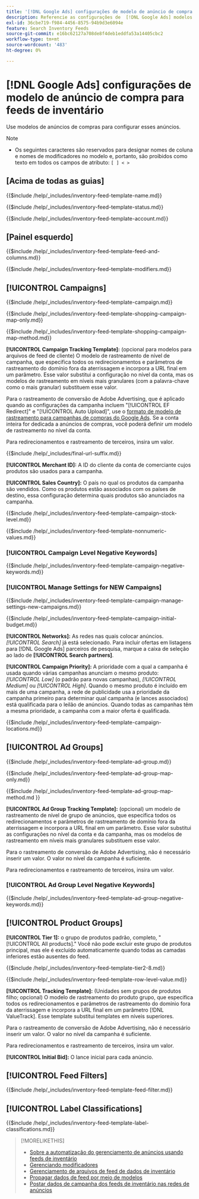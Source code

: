 ```yaml
---
title: '[!DNL Google Ads] configurações de modelo de anúncio de compra para feeds de inventário'
description: Referencie as configurações de  [!DNL Google Ads] modelos de anúncios de compras para feeds de inventário.
exl-id: 36cbe719-f984-4456-8575-94b9d3e6094e
feature: Search Inventory Feeds
source-git-commit: e16bc62127a708de8f4deb1eddfa53a14405cbc2
workflow-type: tm+mt
source-wordcount: '483'
ht-degree: 0%

---
```


# [!DNL Google Ads] configurações de modelo de anúncio de compra para feeds de inventário

Use modelos de anúncios de compras para configurar esses anúncios.

>[!NOTE]
>
>* Os seguintes caracteres são reservados para designar nomes de coluna e nomes de modificadores no modelo e, portanto, são proibidos como texto em todos os campos de atributo: `[ ] < > `

## \[Acima de todas as guias\]

<!-- **Template Name:** -->

{{$include /help/_includes/inventory-feed-template-name.md}}

<!-- **Status:** -->

{{$include /help/_includes/inventory-feed-template-status.md}}

<!-- **Account:** -->

{{$include /help/_includes/inventory-feed-template-account.md}}

## \[Painel esquerdo\]

<!-- **[!UICONTROL Feed &amp; Columns]:** -->

{{$include /help/_includes/inventory-feed-template-feed-and-columns.md}}

<!-- **[!UICONTROL Modifiers]:** -->

{{$include /help/_includes/inventory-feed-template-modifiers.md}}

## [!UICONTROL Campaigns]

<!-- **[!UICONTROL Campaign]:** -->

{{$include /help/_includes/inventory-feed-template-campaign.md}}

<!-- **[!UICONTROL Campaign Map Only]:** -->

{{$include /help/_includes/inventory-feed-template-shopping-campaign-map-only.md}}

<!-- **[!UICONTROL Campaign Map Method]:** -->

{{$include /help/_includes/inventory-feed-template-shopping-campaign-map-method.md}}

**[!UICONTROL Campaign Tracking Template]:** (opcional para modelos para arquivos de feed de cliente) O modelo de rastreamento de nível de campanha, que especifica todos os redirecionamentos e parâmetros de rastreamento do domínio fora da aterrissagem e incorpora a URL final em um parâmetro. Esse valor substitui a configuração no nível da conta, mas os modelos de rastreamento em níveis mais granulares (com a palavra-chave como o mais granular) substituem esse valor.

Para o rastreamento de conversão de Adobe Advertising, que é aplicado quando as configurações da campanha incluem &quot;[!UICONTROL EF Redirect]&quot; e &quot;[!UICONTROL Auto Upload]&quot;, use o [formato de modelo de rastreamento para campanhas de compras do Google Ads](/help/search-social-commerce/tracking/formats-click-tracking-google.md). Se a conta inteira for dedicada a anúncios de compras, você poderá definir um modelo de rastreamento no nível da conta.

Para redirecionamentos e rastreamento de terceiros, insira um valor.

<!-- **[!UICONTROL Campaign Final URL Suffix]:** -->

{{$include /help/_includes/final-url-suffix.md}}

**[!UICONTROL Merchant ID]:** A ID do cliente da conta de comerciante cujos produtos são usados para a campanha.

**[!UICONTROL Sales Country]:** O país no qual os produtos da campanha são vendidos. Como os produtos estão associados
com os países de destino, essa configuração determina quais produtos são anunciados na campanha.

<!-- **[!UICONTROL Stock Level]:** -->

{{$include /help/_includes/inventory-feed-template-campaign-stock-level.md}}

<!-- **[!UICONTROL This column has non-numeric values]:** -->

{{$include /help/_includes/inventory-feed-template-nonnumeric-values.md}}

### [!UICONTROL Campaign Level Negative Keywords]

{{$include /help/_includes/inventory-feed-template-campaign-negative-keywords.md}}

### [!UICONTROL Manage Settings for NEW Campaigns]

<!-- Flag/check box **[!UICONTROL Manage Settings for NEW Campaigns]:** -->

{{$include /help/_includes/inventory-feed-template-campaign-manage-settings-new-campaigns.md}}

<!-- **[!UICONTROL Initial Budget]:** -->

{{$include /help/_includes/inventory-feed-template-campaign-initial-budget.md}}

**[!UICONTROL Networks]:** As redes nas quais colocar anúncios. *[!UICONTROL Search]* já está selecionado. Para incluir ofertas em listagens para [!DNL Google Ads] parceiros de pesquisa, marque a caixa de seleção ao lado de **[!UICONTROL Search partners]**.

**[!UICONTROL Campaign Priority]:** A prioridade com a qual a campanha é usada quando várias campanhas anunciam o
mesmo produto: *[!UICONTROL Low]* (o padrão para novas campanhas), *[!UICONTROL Medium]* ou *[!UICONTROL High]*. Quando o mesmo produto é incluído em mais de uma campanha, a rede de publicidade usa
a prioridade da campanha primeiro para determinar qual campanha (e lances associados) está qualificada para o leilão de anúncios. Quando todas as campanhas têm a mesma prioridade, a campanha com a maior oferta é qualificada.

<!-- **[!UICONTROL Locations]:** -->

{{$include /help/_includes/inventory-feed-template-campaign-locations.md}}

## [!UICONTROL Ad Groups]

<!-- **[!UICONTROL Ad Group]:** -->

{{$include /help/_includes/inventory-feed-template-ad-group.md}}

<!-- **[!UICONTROL Map Only]:** -->

{{$include /help/_includes/inventory-feed-template-ad-group-map-only.md}}

<!-- **[!UICONTROL Map Method]:** -->

{{$include /help/_includes/inventory-feed-template-ad-group-map-method.md }}

**[!UICONTROL Ad Group Tracking Template]:** (opcional) um modelo de rastreamento de nível de grupo de anúncios, que especifica todos os redirecionamentos e parâmetros de rastreamento de domínio fora da aterrissagem e incorpora a URL final em um parâmetro. Esse valor substitui as configurações no nível da conta e da campanha, mas os modelos de rastreamento em níveis mais granulares substituem esse valor.

Para o rastreamento de conversão de Adobe Advertising, não é necessário inserir um valor. O valor no nível da campanha é suficiente.

Para redirecionamentos e rastreamento de terceiros, insira um valor.

### [!UICONTROL Ad Group Level Negative Keywords]

{{$include /help/_includes/inventory-feed-template-ad-group-negative-keywords.md}}

## [!UICONTROL Product Groups]

**[!UICONTROL Tier 1]:** o grupo de produtos padrão, completo, &quot;[!UICONTROL All products].&quot; Você não pode excluir este grupo de produtos principal, mas ele é excluído automaticamente quando todas as camadas inferiores estão ausentes do feed.

<!-- **[!UICONTROL Tier 2 - Tier 8]:** -->

{{$include /help/_includes/inventory-feed-template-tier2-8.md}}

<!-- **[!UICONTROL Row Level Value]:** -->

{{$include /help/_includes/inventory-feed-template-row-level-value.md}}

**[!UICONTROL Tracking Template]:** (Unidades sem grupos de produtos filho; opcional) O modelo de rastreamento do produto
grupo, que especifica todos os redirecionamentos e parâmetros de rastreamento do domínio fora da aterrissagem e incorpora a URL final em um parâmetro [!DNL ValueTrack]. Esse template substitui templates em níveis superiores.

Para o rastreamento de conversão de Adobe Advertising, não é necessário inserir um valor. O valor no nível da campanha é suficiente.

Para redirecionamentos e rastreamento de terceiros, insira um valor.

**[!UICONTROL Initial Bid]:** O lance inicial para cada anúncio.

## [!UICONTROL Feed Filters]

<!-- **\[Feed Filter\]:** -->

{{$include /help/_includes/inventory-feed-template-feed-filter.md}}

## [!UICONTROL Label Classifications]

<!-- **\[Component\] [!UICONTROL Label Classifications] &gt; `[Label Classification and Value`]:** -->

{{$include /help/_includes/inventory-feed-template-label-classifications.md}}

>[!MORELIKETHIS]
>
>* [Sobre a automatização do gerenciamento de anúncios usando feeds de inventário](../inventory-feeds-about.md)
>* [Gerenciando modificadores](../modifiers-manage.md)
>* [Gerenciamento de arquivos de feed de dados de inventário](/help/search-social-commerce/campaign-management/inventory-feeds/feed-files-manage.md)
>* [Propagar dados de feed por meio de modelos](../feed-data-propagate.md)
>* [Postar dados de campanha dos feeds de inventário nas redes de anúncios](../propagated-data-post.md)
